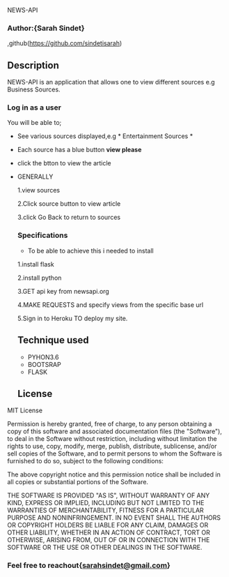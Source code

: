  NEWS-API
### Author:{Sarah Sindet}
,github(https://github.com/sindetisarah)
## Description
NEWS-API is an application that allows one to view different sources e.g Business Sources.
### Log in as a user
You will be able to;
* See various sources displayed,e.g * Entertainment Sources *
 * Each source has a blue button __view please__ 
 * click the btton to view the article 
 * GENERALLY
    
     1.view sources
     
     2.Click source button to view article 
     
     3.click Go Back to return to sources
     ### Specifications
     * To be able to achieve this i needed to install 

     1.install flask

     2.install python

     3.GET api key from newsapi.org

     4.MAKE REQUESTS and specify views from the specific base url

     5.Sign in to Heroku TO deploy my site.
     ## Technique used
     * PYHON3.6
     * BOOTSRAP
     * FLASK
     ## License

MIT License


Permission is hereby granted, free of charge, to any person obtaining a copy of this software and associated documentation files (the "Software"), to deal in the Software without restriction, including without limitation the rights to use, copy, modify, merge, publish, distribute, sublicense, and/or sell copies of the Software, and to permit persons to whom the Software is furnished to do so, subject to the following conditions:

The above copyright notice and this permission notice shall be included in all copies or substantial portions of the Software.

THE SOFTWARE IS PROVIDED "AS IS", WITHOUT WARRANTY OF ANY KIND, EXPRESS OR IMPLIED, INCLUDING BUT NOT LIMITED TO THE WARRANTIES OF MERCHANTABILITY, FITNESS FOR A PARTICULAR PURPOSE AND NONINFRINGEMENT. IN NO EVENT SHALL THE AUTHORS OR COPYRIGHT HOLDERS BE LIABLE FOR ANY CLAIM, DAMAGES OR OTHER LIABILITY, WHETHER IN AN ACTION OF CONTRACT, TORT OR OTHERWISE, ARISING FROM, OUT OF OR IN CONNECTION WITH THE SOFTWARE OR THE USE OR OTHER DEALINGS IN THE SOFTWARE. 
### Feel free to reachout{sarahsindet@gmail.com}